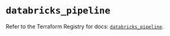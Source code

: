# `databricks_pipeline`

Refer to the Terraform Registry for docs: [`databricks_pipeline`](https://registry.terraform.io/providers/databricks/databricks/1.87.1/docs/resources/pipeline).
